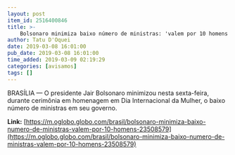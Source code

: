 ```yaml
---
layout: post
item_id: 2516400846
title: >-
    Bolsonaro minimiza baixo número de ministras: 'valem por 10 homens'
author: Tatu D'Oquei
date: 2019-03-08 16:01:00
pub_date: 2019-03-08 16:01:00
time_added: 2019-03-09 02:19:29
categories: [avisamos]
tags: []
---
```


BRASÍLIA — O presidente Jair Bolsonaro minimizou nesta sexta-feira, durante cerimônia em homenagem em Dia Internacional da Mulher, o baixo número de ministras em seu governo.

**Link:** [https://m.oglobo.globo.com/brasil/bolsonaro-minimiza-baixo-numero-de-ministras-valem-por-10-homens-23508579](https://m.oglobo.globo.com/brasil/bolsonaro-minimiza-baixo-numero-de-ministras-valem-por-10-homens-23508579)

